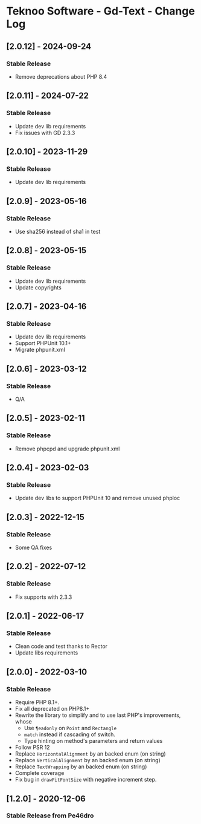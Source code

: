# Teknoo Software - Gd-Text - Change Log

## [2.0.12] - 2024-09-24
### Stable Release
- Remove deprecations about PHP 8.4

## [2.0.11] - 2024-07-22
### Stable Release
- Update dev lib requirements
- Fix issues with GD 2.3.3

## [2.0.10] - 2023-11-29
### Stable Release
- Update dev lib requirements

## [2.0.9] - 2023-05-16
### Stable Release
- Use sha256 instead of sha1 in test

## [2.0.8] - 2023-05-15
### Stable Release
- Update dev lib requirements
- Update copyrights

## [2.0.7] - 2023-04-16
### Stable Release
- Update dev lib requirements
- Support PHPUnit 10.1+
- Migrate phpunit.xml

## [2.0.6] - 2023-03-12
### Stable Release
- Q/A

## [2.0.5] - 2023-02-11
### Stable Release
- Remove phpcpd and upgrade phpunit.xml

## [2.0.4] - 2023-02-03
### Stable Release
- Update dev libs to support PHPUnit 10 and remove unused phploc

## [2.0.3] - 2022-12-15
### Stable Release
- Some QA fixes

## [2.0.2] - 2022-07-12
### Stable Release
- Fix supports with 2.3.3

## [2.0.1] - 2022-06-17
### Stable Release
- Clean code and test thanks to Rector
- Update libs requirements

## [2.0.0] - 2022-03-10
### Stable Release
- Require PHP 8.1+.
- Fix all deprecated on PHP8.1+
- Rewrite the library to simplify and to use last PHP's improvements, whose
  - Use `¶eadonly` on `Point` and `Rectangle`
  - `match` instead if cascading of switch.
  - Type hinting on method's parameters and return values
- Follow PSR 12
- Replace `HorizontalAlignment` by an backed enum (on string)
- Replace `VerticalAlignment` by an backed enum (on string)
- Replace `TextWrapping` by an backed enum (on string)
- Complete coverage
- Fix bug in `drawFitFontSize` with negative increment step.

## [1.2.0] - 2020-12-06
### Stable Release from Pe46dro


